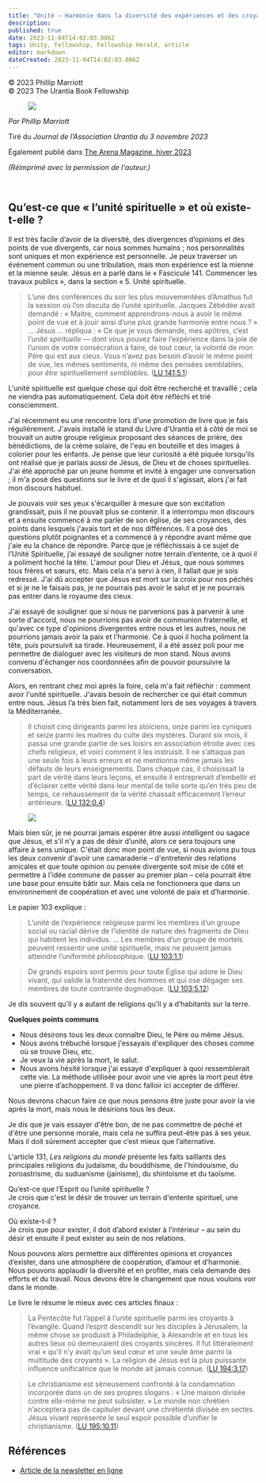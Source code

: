 ```yaml
---
title: "Unité – Harmonie dans la diversité des expériences et des croyances"
description: 
published: true
date: 2023-11-04T14:02:03.086Z
tags: Unity, Fellowship, Fellowship Herald, article
editor: markdown
dateCreated: 2023-11-04T14:02:03.086Z
---
```


<p class="v-card v-sheet theme--light grey lighten-3 px-2">© 2023 Phillip Marriott<br>© 2023 The Urantia Book Fellowship</p>

<figure id="Figure_1" class="image urantiapedia image-style-align-left">
<img src="/image/article/Phillip_Marriott/46.jpg">
</figure>

_Par Phillip Marriott_

Tiré du _Journal de l’Association Urantia du 3 novembre 2023_

Également publié dans [The Arena Magazine, hiver 2023](/fr/article/Phillip_Marriott/Unity_Harmony_Within_Diversity_of_Experience_and_Belief)

_(Réimprimé avec la permission de l'auteur.)_

<br style="clear:both;"/>

## Qu’est-ce que « l’unité spirituelle » et où existe-t-elle ?

Il est très facile d’avoir de la diversité, des divergences d’opinions et des points de vue divergents, car nous sommes humains ; nos personnalités sont uniques et mon expérience est personnelle. Je peux traverser un événement commun ou une tribulation, mais mon expérience est la mienne et la mienne seule. Jésus en a parlé dans le « Fascicule 141. Commencer les travaux publics », dans la section « 5. Unité spirituelle.

> L’une des conférences du soir les plus mouvementées d’Amathus fut la session où l’on discuta de l’unité spirituelle. Jacques Zébédée avait demandé : « Maitre, comment apprendrons-nous à avoir le même point de vue et à jouir ainsi d’une plus grande harmonie entre nous ? » ... Jésus ... répliqua : « Ce que je vous demande, mes apôtres, c’est l’*unité spirituelle —* dont vous pouvez faire l’expérience dans la joie de l’union de votre consécration à faire, de tout cœur, la volonté de mon Père qui est aux cieux. Vous n’avez pas besoin d’avoir le même point de vue, les mêmes sentiments, ni même des pensées semblables, pour *être* spirituellement *semblables.* (<a id="a30_665"></a>[LU 141:5.1](/fr/The_Urantia_Book/141#p5_1))

L'unité spirituelle est quelque chose qui doit être recherché et travaillé ; cela ne viendra pas automatiquement. Cela doit être réfléchi et trié consciemment.

J'ai récemment eu une rencontre lors d'une promotion de livre que je fais régulièrement. J'avais installé le stand du Livre d'Urantia et à côté de moi se trouvait un autre groupe religieux proposant des séances de prière, des bénédictions, de la crème solaire, de l'eau en bouteille et des images à colorier pour les enfants. Je pense que leur curiosité a été piquée lorsqu’ils ont réalisé que je parlais aussi de Jésus, de Dieu et de choses spirituelles. J'ai été approché par un jeune homme et invité à engager une conversation ; il m'a posé des questions sur le livre et de quoi il s'agissait, alors j'ai fait mon discours habituel.

Je pouvais voir ses yeux s'écarquiller à mesure que son excitation grandissait, puis il ne pouvait plus se contenir. Il a interrompu mon discours et a ensuite commencé à me parler de son église, de ses croyances, des points dans lesquels j'avais tort et de nos différences. Il a posé des questions plutôt poignantes et a commencé à y répondre avant même que j'aie eu la chance de répondre. Parce que je réfléchissais à ce sujet de l’Unité Spirituelle, j’ai essayé de souligner notre terrain d’entente, ce à quoi il a poliment hoché la tête. L'amour pour Dieu et Jésus, que nous sommes tous frères et sœurs, etc. Mais cela n'a servi à rien, il fallait que je sois redressé. J'ai dû accepter que Jésus est mort sur la croix pour nos péchés et si je ne le faisais pas, je ne pourrais pas avoir le salut et je ne pourrais pas entrer dans le royaume des cieux.

J'ai essayé de souligner que si nous ne parvenions pas à parvenir à une sorte d'accord, nous ne pourrions pas avoir de communion fraternelle, et qu'avec ce type d'opinions divergentes entre nous et les autres, nous ne pourrions jamais avoir la paix et l'harmonie. Ce à quoi il hocha poliment la tête, puis poursuivit sa tirade. Heureusement, il a été assez poli pour me permettre de dialoguer avec les visiteurs de mon stand. Nous avons convenu d'échanger nos coordonnées afin de pouvoir poursuivre la conversation.

Alors, en rentrant chez moi après la foire, cela m'a fait réfléchir : comment avoir l'unité spirituelle. J'avais besoin de rechercher ce qui était commun entre nous. Jésus l’a très bien fait, notamment lors de ses voyages à travers la Méditerranée.

> Il choisit cinq dirigeants parmi les stoïciens, onze parmi les cyniques et seize parmi les maitres du culte des mystères. Durant six mois, il passa une grande partie de ses loisirs en association étroite avec ces chefs religieux, et voici comment il les instruisit. Il ne s’attaqua pas une seule fois à leurs erreurs et ne mentionna même jamais les défauts de leurs enseignements. Dans chaque cas, il choisissait la part de vérité dans leurs leçons, et ensuite il entreprenait d’embellir et d’éclairer cette vérité dans leur mental de telle sorte qu’en très peu de temps, ce rehaussement de la vérité chassait efficacement l’erreur antérieure. (<a id="a42_647"></a>[LU 132:0.4](/fr/The_Urantia_Book/132#p0_4))

<figure id="Figure_2" class="image urantiapedia">
<img src="/image/article/Phillip_Marriott/47.jpg">
</figure>

Mais bien sûr, je ne pourrai jamais espérer être aussi intelligent ou sagace que Jésus, et s’il n’y a pas de désir d’unité, alors ce sera toujours une affaire à sens unique. C'était donc mon point de vue, si nous avions pu tous les deux convenir d'avoir une camaraderie – d'entretenir des relations amicales et que toute opinion ou pensée divergente soit mise de côté et permettre à l'idée commune de passer au premier plan – cela pourrait être une base pour ensuite bâtir sur. Mais cela ne fonctionnera que dans un environnement de coopération et avec une volonté de paix et d’harmonie.

Le papier 103 explique :

> L’unité de l’expérience religieuse parmi les membres d’un groupe social ou racial dérive de l’identité de nature des fragments de Dieu qui habitent les individus. ... Les membres d’un groupe de mortels peuvent ressentir une unité spirituelle, mais ne peuvent jamais atteindre l’uniformité philosophique. (<a id="a52_307"></a>[LU 103:1.1](/fr/The_Urantia_Book/103#p1_1))

> De grands espoirs sont permis pour toute Église qui adore le Dieu vivant, qui valide la fraternité des hommes et qui ose dégager ses membres de toute contrainte dogmatique. (<a id="a54_176"></a>[LU 103:5.12](/fr/The_Urantia_Book/103#p5_12))

Je dis souvent qu’il y a autant de religions qu’il y a d’habitants sur la terre.

**Quelques points communs**

- Nous désirons tous les deux connaître Dieu, le Père ou même Jésus.
- Nous avons trébuché lorsque j'essayais d'expliquer des choses comme où se trouve Dieu, etc.
- Je veux la vie après la mort, le salut.
- Nous avons hésité lorsque j'ai essayé d'expliquer à quoi ressemblerait cette vie. La méthode utilisée pour avoir une vie après la mort peut être une pierre d’achoppement. Il va donc falloir ici accepter de différer.

Nous devrons chacun faire ce que nous pensons être juste pour avoir la vie après la mort, mais nous le désirions tous les deux.

Je dis que je vais essayer d'être bon, de ne pas commettre de péché et d'être une personne morale, mais cela ne suffira peut-être pas à ses yeux. Mais il doit sûrement accepter que c’est mieux que l’alternative.

L'article 131, _Les religions du monde_ présente les faits saillants des principales religions du judaïsme, du bouddhisme, de l'hindouisme, du zoroastrisme, du suduanisme (jainisme), du shintoïsme et du taoïsme.

Qu’est-ce que l’Esprit ou l’unité spirituelle ?  
Je crois que c'est le désir de trouver un terrain d'entente spirituel, une croyance.

Où existe-t-il ?  
Je crois que pour exister, il doit d’abord exister à l’intérieur – au sein du désir et ensuite il peut exister au sein de nos relations.

Nous pouvons alors permettre aux différentes opinions et croyances d’exister, dans une atmosphère de coopération, d’amour et d’harmonie. Nous pouvons applaudir la diversité et en profiter, mais cela demande des efforts et du travail. Nous devons être le changement que nous voulons voir dans le monde.

Le livre le résume le mieux avec ces articles finaux :

> La Pentecôte fut l’appel à l’unité spirituelle parmi les croyants à l’évangile. Quand l’esprit descendit sur les disciples à Jérusalem, la même chose se produisit à Philadelphie, à Alexandrie et en tous les autres lieux où demeuraient des croyants sincères. Il fut littéralement vrai « qu’il n’y avait qu’un seul cœur et une seule âme parmi la multitude des croyants ». La religion de Jésus est la plus puissante influence unificatrice que le monde ait jamais connue. (<a id="a81_471"></a>[LU 194:3.17](/fr/The_Urantia_Book/194#p3_17))

> Le christianisme est sérieusement confronté à la condamnation incorporée dans un de ses propres slogans : « Une maison divisée contre elle-même ne peut subsister. » Le monde non chrétien n’acceptera pas de capituler devant une chrétienté divisée en sectes. Jésus vivant représente le seul espoir possible d’unifier le christianisme. (<a id="a83_336"></a>[LU 195:10.11](/fr/The_Urantia_Book/195#p10_11))

## Références

- [Article de la newsletter en ligne](https://anzura.urantia-association.org/2023/06/25/unity-harmony-within-diversity-of-experience-and-belief)

